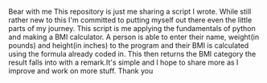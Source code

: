 Bear with me
This repository is just me sharing a script I wrote. While still rather new to this I'm committed to putting myself out there even the little parts of my journey. This script is me applying the fundamentals of python and making a BMI calculator. A person is able to enter their name, weight(in pounds) and height(in inches) to the program and their BMI is calculated using the formula already coded in. This then returns the BMI category the result falls into with a remark.It's simple and I hope to share more as I improve and work on more stuff. Thank you
